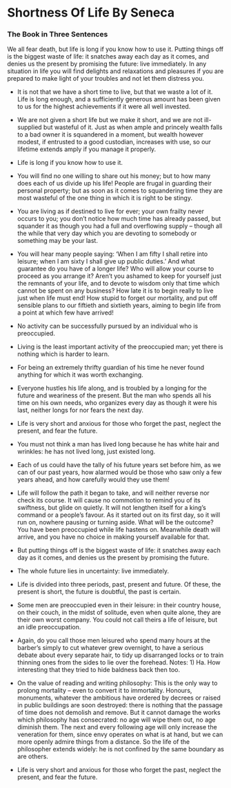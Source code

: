 # Shortness Of Life By Seneca

### The Book in Three Sentences
We all fear death, but life is long if you know how to use it. Putting things off is the biggest waste of life: it snatches away each day as it comes, and denies us the present by promising the future: live immediately. In any situation in life you will find delights and relaxations and pleasures if you are prepared to make light of your troubles and not let them distress you.

- It is not that we have a short time to live, but that we waste a lot of it. Life is long enough, and a sufficiently generous amount has been given to us for the highest achievements if it were all well invested.

- We are not given a short life but we make it short, and we are not ill-supplied but wasteful of it. Just as when ample and princely wealth falls to a bad owner it is squandered in a moment, but wealth however modest, if entrusted to a good custodian, increases with use, so our lifetime extends amply if you manage it properly.

- Life is long if you know how to use it.

- You will find no one willing to share out his money; but to how many does each of us divide up his life! People are frugal in guarding their personal property; but as soon as it comes to squandering time they are most wasteful of the one thing in which it is right to be stingy.

- You are living as if destined to live for ever; your own frailty never occurs to you; you don’t notice how much time has already passed, but squander it as though you had a full and overflowing supply – though all the while that very day which you are devoting to somebody or something may be your last.

- You will hear many people saying: ‘When I am fifty I shall retire into leisure; when I am sixty I shall give up public duties.’ And what guarantee do you have of a longer life? Who will allow your course to proceed as you arrange it? Aren’t you ashamed to keep for yourself just the remnants of your life, and to devote to wisdom only that time which cannot be spent on any business? How late it is to begin really to live just when life must end! How stupid to forget our mortality, and put off sensible plans to our fiftieth and sixtieth years, aiming to begin life from a point at which few have arrived!

- No activity can be successfully pursued by an individual who is preoccupied.

- Living is the least important activity of the preoccupied man; yet there is nothing which is harder to learn.

- For being an extremely thrifty guardian of his time he never found anything for which it was worth exchanging.

- Everyone hustles his life along, and is troubled by a longing for the future and weariness of the present. But the man who spends all his time on his own needs, who organizes every day as though it were his last, neither longs for nor fears the next day.

- Life is very short and anxious for those who forget the past, neglect the present, and fear the future.
- You must not think a man has lived long because he has white hair and wrinkles: he has not lived long, just existed long.

- Each of us could have the tally of his future years set before him, as we can of our past years, how alarmed would be those who saw only a few years ahead, and how carefully would they use them!

- Life will follow the path it began to take, and will neither reverse nor check its course. It will cause no commotion to remind you of its swiftness, but glide on quietly. It will not lengthen itself for a king’s command or a people’s favour. As it started out on its first day, so it will run on, nowhere pausing or turning aside. What will be the outcome? You have been preoccupied while life hastens on. Meanwhile death will arrive, and you have no choice in making yourself available for that.

- But putting things off is the biggest waste of life: it snatches away each day as it comes, and denies us the present by promising the future.

- The whole future lies in uncertainty: live immediately.

- Life is divided into three periods, past, present and future. Of these, the present is short, the future is doubtful, the past is certain.

- Some men are preoccupied even in their leisure: in their country house, on their couch, in the midst of solitude, even when quite alone, they are their own worst company. You could not call theirs a life of leisure, but an idle preoccupation.

- Again, do you call those men leisured who spend many hours at the barber’s simply to cut whatever grew overnight, to have a serious debate about every separate hair, to tidy up disarranged locks or to train thinning ones from the sides to lie over the forehead.
Notes: 1) Ha. How interesting that they tried to hide baldness back then too.

- On the value of reading and writing philosophy: This is the only way to prolong mortality – even to convert it to immortality. Honours, monuments, whatever the ambitious have ordered by decrees or raised in public buildings are soon destroyed: there is nothing that the passage of time does not demolish and remove. But it cannot damage the works which philosophy has consecrated: no age will wipe them out, no age diminish them. The next and every following age will only increase the veneration for them, since envy operates on what is at hand, but we can more openly admire things from a distance. So the life of the philosopher extends widely: he is not confined by the same boundary as are others.

- Life is very short and anxious for those who forget the past, neglect the present, and fear the future.
